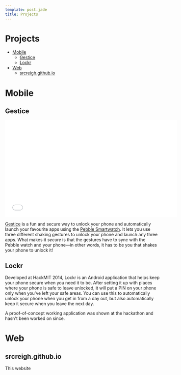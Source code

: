 ```yaml
---
template: post.jade
title: Projects
---
```


# Projects

- [Mobile](#mobile)
    - [Gestice](#gestice)
    - [Lockr](#lockr)
- [Web](#web)
    - [srcreigh.github.io](#srcreigh-github-io)

# Mobile

## Gestice
<p><div class="video-container"><iframe width="560" height="315" src="//www.youtube.com/embed/gHsk7c2VLpc" frameborder="0" allowfullscreen></iframe></div></p>

[Gestice](http://gestice.org) is a fun and secure way to unlock your phone and
automatically launch your favourite apps using the 
[Pebble Smartwatch](http://getpebble.com). It lets you use three 
different shaking gestures to unlock your phone and launch any three apps. What
makes it *secure* is that the gestures have to sync with the Pebble watch and
your phone&mdash;in other words, it has to be you that shakes your phone to 
unlock it!



## Lockr

Developed at HackMIT 2014, Lockr is an Android application that helps keep
your phone secure when you need it to be. After setting it up with places where
your phone is safe to leave unlocked, it will put a PIN on your phone only when
you've left your safe areas. You can use this to automatically unlock your 
phone when you get in from a day out, but also automatically keep it secure 
when you leave the next day.

A proof-of-concept working application was shown at the hackathon and hasn't
been worked on since.

# Web

## srcreigh.github.io

This website
